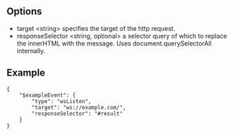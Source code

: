 ## Options

* target &lt;string&gt; specifies the target of the http request.
* responseSelector &lt;string, optional&gt; a selector query of which to replace the innerHTML with the message. Uses document.querySelectorAll internally.

## Example

```
{
	"$exampleEvent": {
		"type": "wsListen",
		"target": "ws://example.com/",
		"responseSelector": "#result"
	}
}
```